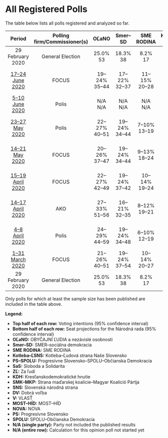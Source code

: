 # All Registered Polls

The table below lists all polls registered and analyzed so far.

| Period     | Polling firm/Commissioner(s) | OĽaNO | Smer–SD | SME RODINA | Kotleba–ĽSNS | PS–SPOLU | SaS | ZĽ | KDH | SMK–MKP | SNS | DV | V | MOST–HÍD | NOVA | PS | SPOLU |
|:----------:|:----------------------------:|:--:|:--:|:--:|:--:|:--:|:--:|:--:|:--:|:--:|:--:|:--:|:--:|:--:|:--:|:--:|:--:|
| 29 February 2020 | General Election | 25.0% <br> 53 | 18.3% <br> 38 | 8.2% <br> 17 | 8.0% <br> 17 | 7.0% <br> 0 | 6.2% <br> 13 | 5.8% <br> 12 | 4.6% <br> 0 | 3.9% <br> 0 | 3.2% <br> 0 | 3.1% <br> 0 | 2.9% <br> 0 | 2.0% <br> 0 | 0.0% <br> 0 | 7.0% <br> 0 | 7.0% <br> 0 |
| [17–24 June 2020](2020-06-24-FOCUS.html) | FOCUS | 19–24% <br> 35–44 | 17–22% <br> 32–37 | 11–15% <br> 20–28 | 8–12% <br> 17–22 | N/A <br> N/A | 8–11% <br> 15–19 | 3–5% <br> 0 | 3–6% <br> 0–10 | 3–5% <br> 0 | 1–3% <br> 0 | 2–4% <br> 0 | 1–3% <br> 0 | 1–2% <br> 0 | N/A <br> N/A | 5–8% <br> 10–13 | 0–2% <br> 0 |
| [5–10 June 2020](2020-06-10-Polis.html) | Polis | N/A <br> N/A | N/A <br> N/A | N/A <br> N/A | N/A <br> N/A | N/A <br> N/A | N/A <br> N/A | N/A <br> N/A | N/A <br> N/A | N/A <br> N/A | N/A <br> N/A | N/A <br> N/A | N/A <br> N/A | N/A <br> N/A | N/A <br> N/A | N/A <br> N/A | N/A <br> N/A |
| [23–27 May 2020](2020-05-27-Polis.html) | Polis | 22–27% <br> 40–51 | 19–24% <br> 34–44 | 7–10% <br> 13–19 | 6–9% <br> 11–16 | N/A <br> N/A | 9–13% <br> 16–24 | 3–5% <br> 0–10 | 4–6% <br> 0–11 | 3–6% <br> 0–9 | 1–2% <br> 0 | 2–4% <br> 0 | 1–2% <br> 0 | 2–4% <br> 0 | N/A <br> N/A | 5–8% <br> 9–16 | N/A <br> N/A |
| [14–21 May 2020](2020-05-21-FOCUS.html) | FOCUS | 20–26% <br> 37–47 | 19–24% <br> 34–44 | 9–13% <br> 18–24 | 8–12% <br> 15–19 | N/A <br> N/A | 6–10% <br> 12–17 | 3–6% <br> 0–10 | 4–6% <br> 0–11 | 3–6% <br> 0 | 1–2% <br> 0 | 1–3% <br> 0 | 1–2% <br> 0 | 1–2% <br> 0 | N/A <br> N/A | 5–8% <br> 9–14 | 0–1% <br> 0 |
| [15–19 April 2020](2020-04-19-FOCUS.html) | FOCUS | 22–27% <br> 42–49 | 19–24% <br> 37–42 | 10–14% <br> 19–24 | 8–11% <br> 14–18 | 6–9% <br> 0–15 | 5–9% <br> 12–15 | 2–5% <br> 0 | 3–6% <br> 0–9 | 2–4% <br> 0 | 1–3% <br> 0 | 1–2% <br> 0 | 2–3% <br> 0 | 1–3% <br> 0 | N/A <br> N/A | N/A <br> N/A | N/A <br> N/A |
| [14–17 April 2020](2020-04-17-AKO.html) | AKO | 27–33% <br> 51–56 | 16–21% <br> 32–35 | 8–12% <br> 19–21 | 5–8% <br> 11–13 | N/A <br> N/A | 8–12% <br> 17–20 | 2–4% <br> 0 | 3–5% <br> 0 | 3–6% <br> 0–11 | 1–3% <br> 0 | 1–3% <br> 0 | 1–3% <br> 0 | 0–1% <br> 0 | N/A <br> N/A | 5–8% <br> 0–13 | 0–2% <br> 0 |
| [4–8 April 2020](2020-04-08-Polis.html) | Polis | 24–29% <br> 44–59 | 19–24% <br> 34–48 | 6–10% <br> 12–19 | 6–9% <br> 11–18 | 6–9% <br> 0–17 | 7–10% <br> 12–19 | 4–6% <br> 0–11 | 3–5% <br> 0–10 | N/A <br> N/A | N/A <br> N/A | N/A <br> N/A | N/A <br> N/A | N/A <br> N/A | N/A <br> N/A | N/A <br> N/A | N/A <br> N/A |
| [1–31 March 2020](2020-03-31-FOCUS.html) | FOCUS | 21–26% <br> 40–51 | 19–24% <br> 37–54 | 10–14% <br> 20–27 | 6–9% <br> 12–18 | 5–8% <br> 0–15 | 4–7% <br> 0–14 | 4–7% <br> 0–13 | 3–6% <br> 0 | 3–5% <br> 0 | 2–5% <br> 0 | 2–4% <br> 0 | 2–4% <br> 0 | 1–2% <br> 0 | N/A <br> N/A | N/A <br> N/A | N/A <br> N/A |
| 29 February 2020 | General Election | 25.0% <br> 53 | 18.3% <br> 38 | 8.2% <br> 17 | 8.0% <br> 17 | 7.0% <br> 0 | 6.2% <br> 13 | 5.8% <br> 12 | 4.6% <br> 0 | 3.9% <br> 0 | 3.2% <br> 0 | 3.1% <br> 0 | 2.9% <br> 0 | 2.0% <br> 0 | 0.0% <br> 0 | 7.0% <br> 0 | 7.0% <br> 0 |

Only polls for which at least the sample size has been published are included in the table above.

**Legend:**
+ **Top half of each row:** Voting intentions (95% confidence interval)
+ **Bottom half of each row:** Seat projections for the Národná rada (95% confidence interval)
+ **OĽaNO:** OBYČAJNÍ ĽUDIA a nezávislé osobnosti
+ **Smer–SD:** SMER–sociálna demokracia
+ **SME RODINA:** SME RODINA
+ **Kotleba–ĽSNS:** Kotleba–Ľudová strana Naše Slovensko
+ **PS–SPOLU:** Progresívne Slovensko–SPOLU–Občianska Demokracia
+ **SaS:** Sloboda a Solidarita
+ **ZĽ:** Za ľudí
+ **KDH:** Kresťanskodemokratické hnutie
+ **SMK–MKP:** Strana maďarskej koalície–Magyar Koalíció Pártja
+ **SNS:** Slovenská národná strana
+ **DV:** Dobrá voľba
+ **V:** VLASŤ
+ **MOST–HÍD:** MOST–HÍD
+ **NOVA:** NOVA
+ **PS:** Progresívne Slovensko
+ **SPOLU:** SPOLU–Občianska Demokracia
+ **N/A (single party):** Party not included the published results
+ **N/A (entire row):** Calculation for this opinion poll not started yet

